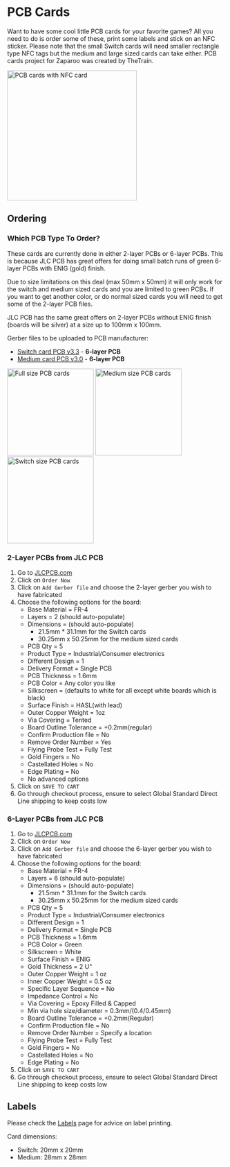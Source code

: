 # PCB Cards

Want to have some cool little PCB cards for your favorite games? All you need to do is order some of these, print some labels and stick on an NFC sticker. Please note that the small Switch cards will need smaller rectangle type NFC tags but the medium and large sized cards can take either. PCB cards project for Zaparoo was created by TheTrain.

<img src="/img/docs/tokens/PCB_cards_with_NFC_card.jpg" alt="PCB cards with NFC card" width="300" />

## Ordering

### Which PCB Type To Order?

These cards are currently done in either 2-layer PCBs or 6-layer PCBs. This is because JLC PCB has great offers for doing small batch runs of green 6-layer PCBs with ENIG (gold) finish.

Due to size limitations on this deal (max 50mm x 50mm) it will only work for the switch and medium sized cards and you are limited to green PCBs. If you want to get another color, or do normal sized cards you will need to get some of the 2-layer PCB files.

JLC PCB has the same great offers on 2-layer PCBs without ENIG finish (boards will be silver) at a size up to 100mm x 100mm.

Gerber files to be uploaded to PCB manufacturer:

- [Switch card PCB v3.3](https://github.com/wizzomafizzo/tapto/tree/main/assets/pcbcards/Switch%20Cart%20PCB) - **6-layer PCB**
- [Medium card PCB v3.0](https://github.com/wizzomafizzo/tapto/tree/main/assets/pcbcards/mediumcard) - **6-layer PCB**

<img src="/img/docs/tokens/Full_size_PCB_cards.jpg" alt="Full size PCB cards" width="200" /> <img src="/img/docs/tokens/Medium_size_PCB_cards.jpg" alt="Medium size PCB cards" width="200" /> <img src="/img/docs/tokens/Switch_size_PCB_cards.jpg" alt="Switch size PCB cards" width="200" />

### 2-Layer PCBs from JLC PCB

1. Go to [JLCPCB.com](https://JLCPCB.com)
2. Click on `Order Now`
3. Click on `Add Gerber file` and choose the 2-layer gerber you wish to have fabricated
4. Choose the following options for the board:
   - Base Material = FR-4
   - Layers = 2 (should auto-populate)
   - Dimensions = (should auto-populate)
     - 21.5mm \* 31.1mm for the Switch cards
     - 30.25mm x 50.25mm for the medium sized cards
   - PCB Qty = 5
   - Product Type = Industrial/Consumer electronics
   - Different Design = 1
   - Delivery Format = Single PCB
   - PCB Thickness = 1.6mm
   - PCB Color = Any color you like
   - Silkscreen = (defaults to white for all except white boards which is black)
   - Surface Finish = HASL(with lead)
   - Outer Copper Weight = 1oz
   - Via Covering = Tented
   - Board Outline Tolerance = +0.2mm(regular)
   - Confirm Production file = No
   - Remove Order Number = Yes
   - Flying Probe Test = Fully Test
   - Gold Fingers = No
   - Castellated Holes = No
   - Edge Plating = No
   - No advanced options
5. Click on `SAVE TO CART`
6. Go through checkout process, ensure to select Global Standard Direct Line shipping to keep costs low

### 6-Layer PCBs from JLC PCB

1. Go to [JLCPCB.com](https://JLCPCB.com)
2. Click on `Order Now`
3. Click on `Add Gerber file` and choose the 6-layer gerber you wish to have fabricated
4. Choose the following options for the board:
   - Base Material = FR-4
   - Layers = 6 (should auto-populate)
   - Dimensions = (should auto-populate)
     - 21.5mm \* 31.1mm for the Switch cards
     - 30.25mm x 50.25mm for the medium sized cards
   - PCB Qty = 5
   - Product Type = Industrial/Consumer electronics
   - Different Design = 1
   - Delivery Format = Single PCB
   - PCB Thickness = 1.6mm
   - PCB Color = Green
   - Silkscreen = White
   - Surface Finish = ENIG
   - Gold Thickness = 2 U"
   - Outer Copper Weight = 1 oz
   - Inner Copper Weight = 0.5 oz
   - Specific Layer Sequence = No
   - Impedance Control = No
   - Via Covering = Epoxy Filled & Capped
   - Min via hole size/diameter = 0.3mm/(0.4/0.45mm)
   - Board Outline Tolerance = +0.2mm(Regular)
   - Confirm Production file = No
   - Remove Order Number = Specify a location
   - Flying Probe Test = Fully Test
   - Gold Fingers = No
   - Castellated Holes = No
   - Edge Plating = No
5. Click on `SAVE TO CART`
6. Go through checkout process, ensure to select Global Standard Direct Line shipping to keep costs low

## Labels

Please check the [Labels](../labels/index.md) page for advice on label printing.

Card dimensions:

- Switch: 20mm x 20mm
- Medium: 28mm x 28mm
